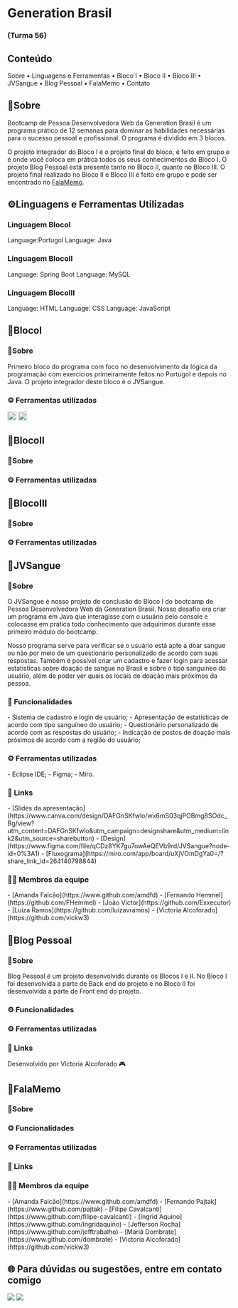 # Generation Brasil
### (Turma 56)

<h2>Conteúdo</h2>
Sobre • Linguagens e Ferramentas • Bloco I • Bloco II • Bloco III • JVSangue • Blog Pessoal • FalaMemo • Contato

<h2>📌Sobre</h2>
Bootcamp de Pessoa Desenvolvedora Web da Generation Brasil é um programa prático de 12 semanas para dominar as habilidades necessárias para o sucesso pessoal e profissional. O programa é dividido em 3 blocos.

O projeto integrador do Bloco I é o projeto final do bloco, é feito em grupo e é onde você coloca em prática todos os seus conhecimentos do Bloco I.
O projeto Blog Pessoal está presente tanto no Bloco II, quanto no Bloco III.
O projeto final realizado no Bloco II e Bloco III é feito em grupo e pode ser encontrado no [FalaMemo](https://github.com/FalaMemoGeneration).

<h2>⚙️Linguagens e Ferramentas Utilizadas</h2>
<h3>Linguagem BlocoI</h3>
Language:Portugol Language: Java

<h3>Linguagem BlocoII</h3>
Language: Spring Boot Language: MySQL

<h3>Linguagem BlocoIII</h3>
Language: HTML Language: CSS Language: JavaScript

<h2>🚀BlocoI</h2>
<h3>📌Sobre</h3>
Primeiro bloco do programa com foco no desenvolvimento da lógica da programação com exercícios primeiramente feitos no Portugol e depois no Java. O projeto integrador deste bloco é o JVSangue.

<h3>⚙️ Ferramentas utilizadas</h3>
<img src="https://cdn.jsdelivr.net/gh/devicons/devicon/icons/java/java-original.svg" width="20" height="20"/> <img src="https://cdn.jsdelivr.net/gh/devicons/devicon/icons/linux/linux-original.svg" width="20" height="20"/>

<h2>🚀BlocoII</h2>
<h3>📌Sobre</h3>

<h3>⚙️ Ferramentas utilizadas</h3>

<h2>🚀BlocoIII</h2>
<h3>📌Sobre</h3>

<h3>⚙️ Ferramentas utilizadas</h3>

<h2>📝JVSangue</h2>
<h3>📌Sobre</h3>
O JVSangue é nosso projeto de conclusão do Bloco I do bootcamp de Pessoa Desenvolvedora Web da Generation Brasil. Nosso desafio era criar um programa em Java que interagisse com o usuário pelo console e colocasse em prática todo conhecimento que adquirimos durante esse primeiro módulo do bootcamp.

Nosso programa serve para verificar se o usuário está apte a doar sangue ou não por meio de um questionário personalizado de acordo com suas respostas. Também é possível criar um cadastro e fazer login para acessar estatísticas sobre doação de sangue no Brasil e sobre o tipo sanguíneo do usuário, além de poder ver quais os locais de doação mais próximos da pessoa.

<h3>🔨 Funcionalidades</h3>
- Sistema de cadastro e login de usuário;
- Apresentação de estatísticas de acordo com tipo sanguíneo do usuário;
- Questionário personalizado de acordo com as respostas do usuário;
- Indicação de postos de doação mais próximos de acordo com a região do usuário;

<h3>⚙️ Ferramentas utilizadas</h3>
- Eclipse IDE;
- Figma;
- Miro.

<h3>🔗 Links</h3>
- [Slides da apresentação](https://www.canva.com/design/DAFGnSKfwlo/wx6mS03qjPOBmg8SOdc_Bg/view?utm_content=DAFGnSKfwlo&utm_campaign=designshare&utm_medium=link2&utm_source=sharebutton)
- [Design](https://www.figma.com/file/qCDz8YK7gu7owAeQEVb9rd/JVSangue?node-id=0%3A1)
- [Fluxograma](https://miro.com/app/board/uXjVOmDgYa0=/?share_link_id=264140798844)

<h3>🧑‍💻 Membros da equipe</h3>
- [Amanda Falcão](https://www.github.com/amdfd)
- [Fernando Hemmel](https://github.com/FHemmel)
- [João Victor](https://github.com/Exxecutor)
- [Luiza Ramos](https://github.com/luizavramos)
- [Victoria Alcoforado](https://github.com/vickw3)

<h2>📝Blog Pessoal</h2>
<h3>📌Sobre</h3>
Blog Pessoal é um projeto desenvolvido durante os Blocos I e II. No Bloco I foi desenvolvida a parte de Back end do projeto e no Bloco II foi desenvolvida a parte de Front end do projeto.

<h3>⚙️ Funcionalidades</h3>
<h3>⚙️ Ferramentas utilizadas</h3>
<h3>🔗 Links</h3>

Desenvolvido por Victoria Alcoforado 🎮

<h2>📝FalaMemo</h2>
<h3>📌Sobre</h3>

<h3>⚙️ Funcionalidades</h3>
<h3>⚙️ Ferramentas utilizadas</h3>
<h3>🔗 Links</h3>
<h3>🧑‍💻 Membros da equipe</h3>
- [Amanda Falcão](https://www.github.com/amdfd)
- [Fernando Pajtak](https://www.github.com/pajtak)
- [Filipe Cavalcanti](https://www.github.com/filipe-cavalcanti)
- [Ingrid Aquino](https://www.github.com/Ingridaquino)
- [Jefferson Rocha](https://www.github.com/jefftrabalho)
- [Mariá Dombrate](https://www.github.com/dombrate)
- [Victoria Alcoforado](https://github.com/vickw3)


<h2>🌐 Para dúvidas ou sugestões, entre em contato comigo</h2>
<div>
<a href = "mailto:victoria.alcoforado@gmail.com"><img src="https://img.shields.io/badge/Gmail-D14836?style=for-the-badge&logo=gmail&logoColor=white" target="_blank"></a>
<a href="https://www.linkedin.com/in/victoriaalcoforado" target="_blank"><img src="https://img.shields.io/badge/-LinkedIn-%230077B5?style=for-the-badge&logo=linkedin&logoColor=white" target="_blank"></a>
</div>
